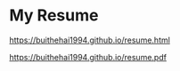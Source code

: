 # My Resume

https://buithehai1994.github.io/resume.html

https://buithehai1994.github.io/resume.pdf

